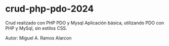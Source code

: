 # crud-php-pdo-2024
Crud realizado con PHP PDO y Mysql
Aplicación básica, utilizando PDO con PHP y MySql, sin estilos CSS.

Autor: Miguel A. Ramos Alarcon

